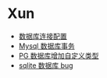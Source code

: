 # Xun

<!-- links begin -->

- [数据库连接配置](数据库连接配置.md)
- [Mysql 数据库事务](Mysql数据库事务.md)
- [PG 数据库增加自定义类型](PG数据库增加自定义类型.md)
- [sqlite 数据库 bug](sqlite数据库bug.md)
<!-- links end -->
